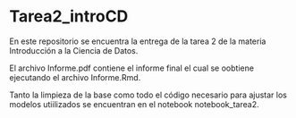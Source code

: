 # Tarea2_introCD
En este repositorio se encuentra la entrega de la tarea 2 de la materia Introducción a la Ciencia de Datos.

El archivo Informe.pdf contiene el informe final el cual se oobtiene ejecutando el archivo Informe.Rmd.

Tanto la limpieza de la base como todo el código necesario para ajustar los modelos utiilizados se encuentran en el notebook notebook_tarea2.
